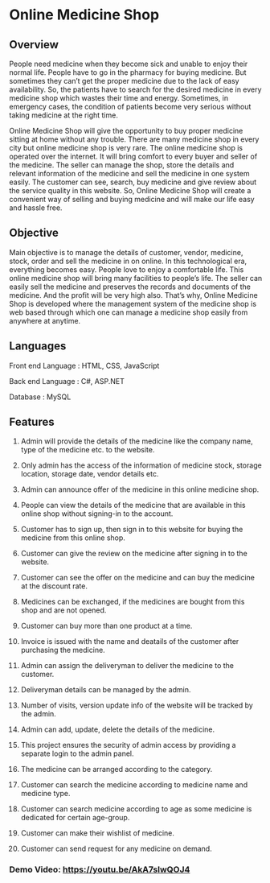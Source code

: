 # Online Medicine Shop

## Overview

People need medicine when they become sick and unable to enjoy their normal life. People have to go in the pharmacy for buying medicine. But sometimes they can’t get the proper medicine due to the lack of easy availability. So, the patients have to search for the desired medicine in every medicine shop which wastes their time and energy. Sometimes, in emergency cases, the condition of patients become very serious without taking medicine at the right time. 

Online Medicine Shop will give the opportunity to buy proper medicine sitting at home without any trouble. There are many medicine shop in every city but online medicine shop is very rare. The online medicine shop is operated over the internet. It will bring comfort to every buyer and seller of the medicine. The seller can manage the shop, store the details and relevant information of the medicine and sell the medicine in one system easily. The customer can see, search, buy medicine and give review about the service quality in this website. So, Online Medicine Shop will create a convenient way of selling and buying medicine and will make our life easy and hassle free.

## Objective  

Main objective is to manage the details of customer, vendor, medicine, stock, order and sell the medicine in on online. In this technological era, everything becomes easy. People love to enjoy a comfortable life. This online medicine shop will bring many facilities to people’s life. The seller can easily sell the medicine and preserves the records and documents of the medicine. And the profit will be very high also. That’s why, Online Medicine Shop is developed where the management system of the medicine shop is web based through which one can manage a medicine shop easily from anywhere at anytime.

## Languages

Front end Language : HTML, CSS, JavaScript

Back end Language : C#, ASP.NET

Database : MySQL


## Features

1. Admin will provide the details of the medicine like the company name, type of the medicine etc. to the website.

2. Only admin has the access of the information of medicine stock, storage location, storage date, vendor details etc.

3. Admin can announce offer of the medicine in this online medicine shop.

4. People can view the details of the medicine that are available in this online shop without signing-in to the account.

5. Customer has to sign up, then sign in to this website for buying the medicine from this online shop. 

6. Customer can give the review on the medicine after signing in to the website. 

7. Customer can see the offer on the medicine and can buy the medicine at the discount rate.

8. Medicines can be exchanged, if the medicines are bought from this shop and are not opened.

9. Customer can buy more than one product at a time.

10. Invoice is issued with the name and deatails of the customer after purchasing the medicine.

11. Admin can assign the deliveryman to deliver the medicine to the customer.

12. Deliveryman details can be managed by the admin.

13. Number of visits, version update info of the website will be tracked by the admin.

14. Admin can add, update, delete the details of the medicine.

15. This project ensures the security of admin access by providing a separate login to the admin panel. 

16. The medicine can be arranged according to the category.

17. Customer can search the medicine according to medicine name and medicine type.

18. Customer can search medicine according to age as some medicine is dedicated for certain age-group.

19. Customer can make their wishlist of medicine.

20. Customer can send request for any medicine on demand. 


### Demo Video: https://youtu.be/AkA7slwQOJ4
